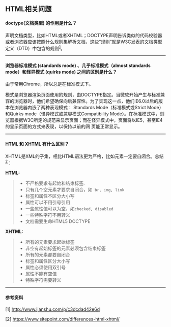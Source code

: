 ## HTML相关问题

#### doctype(文档类型) 的作用是什么？

声明文档类型，比如HTML或者XHTML；DOCTYPE声明告诉类似的代码校验器或者浏览器应该按照什么规则集解析文档，这些“规则”就是W3C发表的文档类型定义（DTD）中包含的规则<sup><a href="http://www.jianshu.com/p/c3dcdad42e6d">1</a></sup>。

---

#### 浏览器标准模式 (standards mode) 、几乎标准模式（almost standards mode）和怪异模式 (quirks mode) 之间的区别是什么？

由于常用Chrome，所以总是在标准模式下。

模式是浏览器渲染页面使用的规则，由DOCTYPE指定。当微软开始产生与标准兼容的浏览器时，他们希望确保向后兼容性。为了实现这一点，他们IE6.0以后的版本在浏览器内嵌了两种表现模式： Standards Mode（标准模式或Strict Mode）和Quirks mode（怪异模式或兼容模式Compatibility Mode）。在标准模式中，浏览器根据W3C所定的规范来显示页面；而在怪异模式中，页面将以IE5，甚至IE4的显示页面的方式来表现，以保持以前的网 页能正常显示。

---

#### HTML 和 XHTML 有什么区别？

XHTML是XML的子集，相比HTML语法更为严格，比如元素一定要自闭合。总结<sup><a href="https://www.sitepoint.com/differences-html-xhtml/">2</a></sup>：

**HTML:**

> - 不严格要求有起始和结束标签.
> - 只有几个空元素才要求自闭合，如` br, img, link`
> - 标签和属性不区分大小写
> - 属性可以不用引号引用
> - 一些属性值可以为空，如`checked, disabled`
> - 一些特殊字符不用转义
> - 文档需要生命HTML5 DOCTYPE

**XHTML:**

> - 所有的元素要求起始标签
> - 非空有起始标签的元素必须包含结束标签
> - 所有的元素都要自闭合
> - 标签和属性区分大小写
> - 属性必须使用双引号
> - 属性不能有空值
> - 特殊字符需要转义

---

#### 参考资料

[1] http://www.jianshu.com/p/c3dcdad42e6d

[2] https://www.sitepoint.com/differences-html-xhtml/